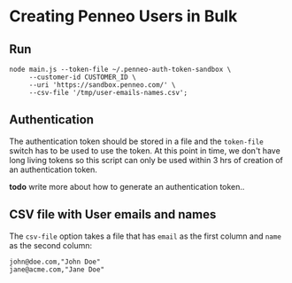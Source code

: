 # Creating Penneo Users in Bulk

## Run

```
node main.js --token-file ~/.penneo-auth-token-sandbox \
     --customer-id CUSTOMER_ID \
     --uri 'https://sandbox.penneo.com/' \
     --csv-file '/tmp/user-emails-names.csv';
```

## Authentication

The authentication token should be stored in a file and the `token-file` switch
has to be used to use the token. At this point in time, we don't have long
living tokens so this script can only be used within 3 hrs of creation of an
authentication token. 

**todo** write more about how to generate an authentication token..

## CSV file with User emails and names

The `csv-file` option takes a file that has `email` as the first column and
`name` as the second column:

```
john@doe.com,"John Doe"
jane@acme.com,"Jane Doe"
```
